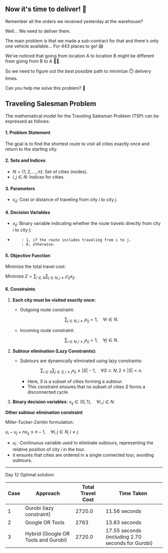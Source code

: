 ## Now it's time to deliver! 🚚


Remember all the orders we received yesterday at the warehouse?

Well... We need to deliver them.

The main problem is that we made a sub-contract for that and there's only one vehicle available... For 443 places to go! 😱

We’ve noticed that going from location A to location B might be different from going from B to A 🔄🚦.

So we need to figure out the best possible path to minimize ⏱️ delivery times.

Can you help me solve this problem? 🧩


## **Traveling Salesman Problem**

The mathematical model for the Traveling Salesman Problem (TSP) can be expressed as follows:

#### **1. Problem Statement**
The goal is to find the shortest route to visit all cities exactly once and return to the starting city.



#### **2. Sets and Indices**
- $N = \{1, 2, \dots, n\}$: Set of cities (nodes).
- $i, j \in N$: Indices for cities.


#### **3. Parameters**
- $c_{ij}$: Cost or distance of traveling from city $i$ to city $j$.



#### **4. Decision Variables**
- $x_{ij}$: Binary variable indicating whether the route travels directly from city $i$ to city $j$:
- 
          : 1, if the route includes traveling from i to j.
          : 0, otherwise.



#### **5. Objective Function**
Minimize the total travel cost:

$\text{Minimize } Z = \sum_{i \in N} \sum_{j \in N, j \neq i} c_{ij} x_{ij}.$



#### **6. Constraints**
1. **Each city must be visited exactly once:**
   - Outgoing route constraint:

      $$\sum_{j \in N, j \neq i} x_{ij} = 1, \quad \forall i \in N.$$
   - Incoming route constraint:
    
      $$\sum_{i \in N, i \neq j} x_{ij} = 1, \quad \forall j \in N.$$

2. **Subtour elimination (Lazy Constraints):**
   - Subtours are dynamically eliminated using lazy constraints:

     $$\sum_{i \in S} \sum_{j \in S, i \neq j} x_{ij} \leq |S| - 1, \quad \forall S \subset N, 2 \leq |S| < n.$$
     - Here, $S$ is a subset of cities forming a subtour.
     - This constraint ensures that no subset of cities $S$ forms a disconnected cycle.

3. **Binary decision variables:**
   $x_{ij} \in \{0, 1\}, \quad \forall i, j \in N.$



**Other subtour elimination constraint**

Miller-Tucker-Zemlin formulation:

$u_i - u_j + n x_{ij} \leq n - 1, \quad \forall i, j \in N, i \neq j.$
   - $u_i$ : Continuous variable used to eliminate subtours, representing the relative position of city 𝑖 in the tour.
   - it ensures that cities are ordered in a single connected tour, avoiding subtours.
---
Day 12 Optimal solution:

| Case | Approach | Total Travel Cost | Time Taken |
| ---- | -------- | ----------------- | ---------- |
| 1    | Gurobi (lazy constraint) | 2720.0 | 11.56 seconds |
| 2    | Google OR Tools | 2763 | 13.83 seconds |
| 3    | Hybrid (Google OR Tools and Gurobi) | 2720.0 | 17.55 seconds (including 2.70 seconds for Gurobi) |


